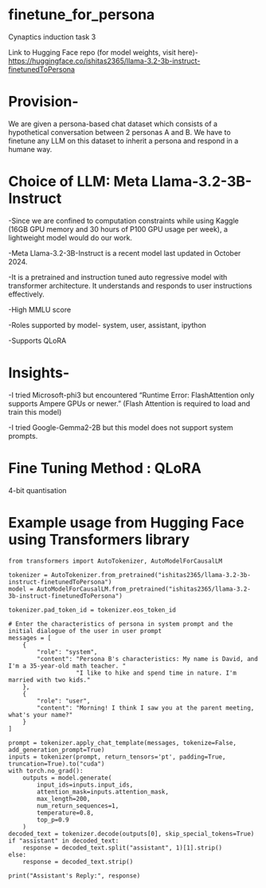 # finetune_for_persona
Cynaptics induction task 3

Link to Hugging Face repo (for model weights, visit here)- https://huggingface.co/ishitas2365/llama-3.2-3b-instruct-finetunedToPersona

# Provision-
We are given a persona-based chat dataset which consists of a hypothetical conversation between 2 personas A and B. We have to finetune any LLM on this dataset to inherit a persona and respond in a humane way.

# Choice of LLM: Meta Llama-3.2-3B-Instruct

-Since we are confined to computation constraints while using Kaggle (16GB GPU memory and 30 hours of P100 GPU usage per week), a lightweight model would do our work. 

-Meta Llama-3.2-3B-Instruct is a recent model last updated in October 2024. 

-It is a pretrained and instruction tuned auto regressive model with transformer architecture. It understands and responds to user instructions effectively.

-High MMLU score

-Roles supported by model- system, user, assistant, ipython

-Supports QLoRA

# Insights-
-I tried Microsoft-phi3 but encountered “Runtime Error: FlashAttention only supports Ampere GPUs or newer.” (Flash Attention is required to load and train this model)

-I tried Google-Gemma2-2B but this model does not support system prompts.

# Fine Tuning Method : QLoRA 
4-bit quantisation

# Example usage from Hugging Face using Transformers library
```
from transformers import AutoTokenizer, AutoModelForCausalLM

tokenizer = AutoTokenizer.from_pretrained("ishitas2365/llama-3.2-3b-instruct-finetunedToPersona")
model = AutoModelForCausalLM.from_pretrained("ishitas2365/llama-3.2-3b-instruct-finetunedToPersona")

tokenizer.pad_token_id = tokenizer.eos_token_id

# Enter the characteristics of persona in system prompt and the initial dialogue of the user in user prompt
messages = [
    {
        "role": "system",
        "content": "Persona B's characteristics: My name is David, and I'm a 35-year-old math teacher. "
                   "I like to hike and spend time in nature. I'm married with two kids."
    },
    {
        "role": "user",
        "content": "Morning! I think I saw you at the parent meeting, what's your name?"
    }
]

prompt = tokenizer.apply_chat_template(messages, tokenize=False, add_generation_prompt=True)
inputs = tokenizer(prompt, return_tensors='pt', padding=True, truncation=True).to("cuda")
with torch.no_grad():
    outputs = model.generate(
        input_ids=inputs.input_ids,
        attention_mask=inputs.attention_mask,
        max_length=200,
        num_return_sequences=1,
        temperature=0.8,  
        top_p=0.9        
    )
decoded_text = tokenizer.decode(outputs[0], skip_special_tokens=True)
if "assistant" in decoded_text:
    response = decoded_text.split("assistant", 1)[1].strip()
else:
    response = decoded_text.strip()

print("Assistant's Reply:", response)
```
